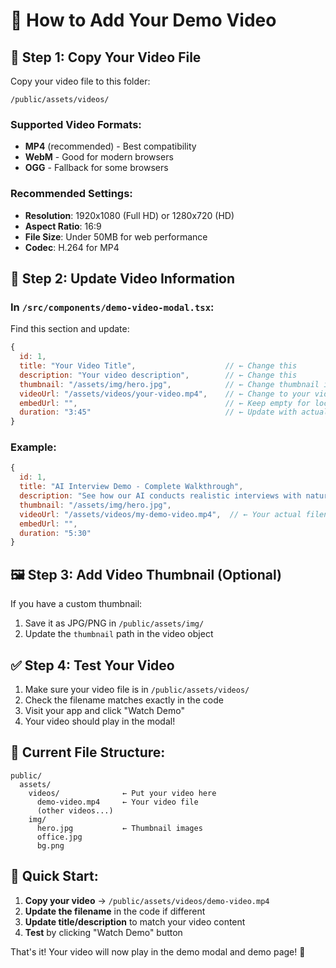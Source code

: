 # 🎥 How to Add Your Demo Video

## 📁 Step 1: Copy Your Video File

Copy your video file to this folder:
```
/public/assets/videos/
```

### Supported Video Formats:
- **MP4** (recommended) - Best compatibility
- **WebM** - Good for modern browsers  
- **OGG** - Fallback for some browsers

### Recommended Settings:
- **Resolution**: 1920x1080 (Full HD) or 1280x720 (HD)
- **Aspect Ratio**: 16:9
- **File Size**: Under 50MB for web performance
- **Codec**: H.264 for MP4

## 📝 Step 2: Update Video Information

### In `/src/components/demo-video-modal.tsx`:

Find this section and update:
```javascript
{
  id: 1,
  title: "Your Video Title",                    // ← Change this
  description: "Your video description",        // ← Change this  
  thumbnail: "/assets/img/hero.jpg",            // ← Change thumbnail if you have one
  videoUrl: "/assets/videos/your-video.mp4",    // ← Change to your video filename
  embedUrl: "",                                 // ← Keep empty for local videos
  duration: "3:45"                              // ← Update with actual duration
}
```

### Example:
```javascript
{
  id: 1,
  title: "AI Interview Demo - Complete Walkthrough",
  description: "See how our AI conducts realistic interviews with natural conversation",
  thumbnail: "/assets/img/hero.jpg",
  videoUrl: "/assets/videos/my-demo-video.mp4",  // ← Your actual filename
  embedUrl: "",
  duration: "5:30"
}
```

## 🖼️ Step 3: Add Video Thumbnail (Optional)

If you have a custom thumbnail:
1. Save it as JPG/PNG in `/public/assets/img/`
2. Update the `thumbnail` path in the video object

## ✅ Step 4: Test Your Video

1. Make sure your video file is in `/public/assets/videos/`
2. Check the filename matches exactly in the code
3. Visit your app and click "Watch Demo"
4. Your video should play in the modal!

## 🔧 Current File Structure:
```
public/
  assets/
    videos/              ← Put your video here
      demo-video.mp4     ← Your video file
      (other videos...)
    img/
      hero.jpg           ← Thumbnail images
      office.jpg
      bg.png
```

## 🎯 Quick Start:

1. **Copy your video** → `/public/assets/videos/demo-video.mp4`
2. **Update the filename** in the code if different
3. **Update title/description** to match your video content
4. **Test** by clicking "Watch Demo" button

That's it! Your video will now play in the demo modal and demo page! 🚀
